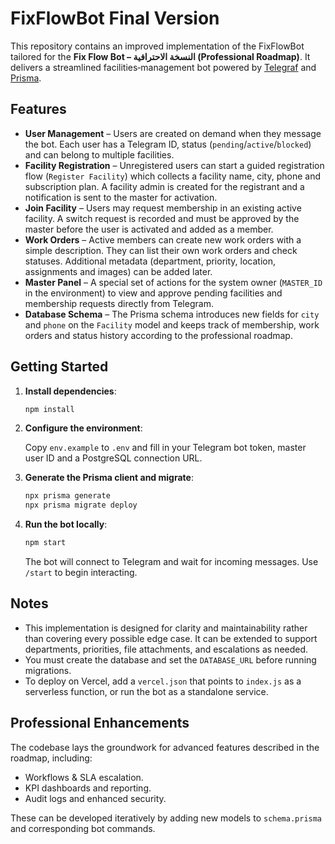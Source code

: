 # FixFlowBot Final Version

This repository contains an improved implementation of the FixFlowBot tailored for the **Fix Flow Bot – النسخة الاحترافية (Professional Roadmap)**.  It delivers a streamlined facilities‑management bot powered by [Telegraf](https://telegraf.js.org/) and [Prisma](https://www.prisma.io/).

## Features

- **User Management** – Users are created on demand when they message the bot.  Each user has a Telegram ID, status (`pending`/`active`/`blocked`) and can belong to multiple facilities.
- **Facility Registration** – Unregistered users can start a guided registration flow (`Register Facility`) which collects a facility name, city, phone and subscription plan.  A facility admin is created for the registrant and a notification is sent to the master for activation.
- **Join Facility** – Users may request membership in an existing active facility.  A switch request is recorded and must be approved by the master before the user is activated and added as a member.
- **Work Orders** – Active members can create new work orders with a simple description.  They can list their own work orders and check statuses.  Additional metadata (department, priority, location, assignments and images) can be added later.
- **Master Panel** – A special set of actions for the system owner (`MASTER_ID` in the environment) to view and approve pending facilities and membership requests directly from Telegram.
- **Database Schema** – The Prisma schema introduces new fields for `city` and `phone` on the `Facility` model and keeps track of membership, work orders and status history according to the professional roadmap.

## Getting Started

1. **Install dependencies**:

   ```bash
   npm install
   ```

2. **Configure the environment**:

   Copy `env.example` to `.env` and fill in your Telegram bot token, master user ID and a PostgreSQL connection URL.

3. **Generate the Prisma client and migrate**:

   ```bash
   npx prisma generate
   npx prisma migrate deploy
   ```

4. **Run the bot locally**:

   ```bash
   npm start
   ```

   The bot will connect to Telegram and wait for incoming messages.  Use `/start` to begin interacting.

## Notes

- This implementation is designed for clarity and maintainability rather than covering every possible edge case.  It can be extended to support departments, priorities, file attachments, and escalations as needed.
- You must create the database and set the `DATABASE_URL` before running migrations.
- To deploy on Vercel, add a `vercel.json` that points to `index.js` as a serverless function, or run the bot as a standalone service.

## Professional Enhancements

The codebase lays the groundwork for advanced features described in the roadmap, including:

- Workflows & SLA escalation.
- KPI dashboards and reporting.
- Audit logs and enhanced security.

These can be developed iteratively by adding new models to `schema.prisma` and corresponding bot commands.